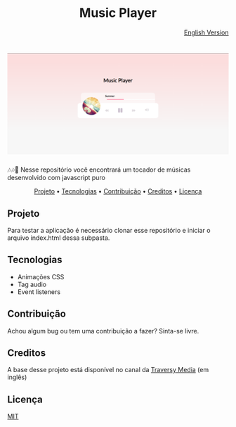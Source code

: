 <h1 align="center">Music Player</h1>
<div align="right">
    <a href="https://github.com/ItaloPussi/simpleProjectsJS/blob/master/musicPlayer/readme.md" />English Version</a>
</div>

<h1 align="center">
  <img alt="Page screenshot" title="Page screenshot" src="./home.png" />
</h1>

<p>🎶🎶🎵 Nesse repositório você encontrará um tocador de músicas desenvolvido com javascript puro</p>

<p align="center">
 <a href="#projeto">Projeto</a> •
 <a href="#tecnologias">Tecnologias</a> • 
 <a href="#contribuicao">Contribuição</a> • 
 <a href="#creditos">Creditos</a> • 
 <a href="#licenca">Licença</a>
</p>

<h2 id="projeto">Projeto</h2>

<p>Para testar a aplicação é necessário clonar esse repositório e iniciar o arquivo index.html dessa subpasta.</p>
 
<h2 id="tecnologias">Tecnologias</h2>

<ul>
  <li>Animações CSS</li>
  <li>Tag audio</li>
  <li>Event listeners</li>
</ul>

<h2 id="contribuicao">Contribuição</h2>
<p>Achou algum bug ou tem uma contribuição a fazer? Sinta-se livre.</p>

<h2 id="creditos">Creditos</h2>
<p>A base desse projeto está disponível no canal da <a href="https://www.youtube.com/watch?v=QTHRWGn_sJw" target="_blank">Traversy Media</a> (em inglês)</p>

<h2 id="licenca">Licença</h2>
<a href="https://choosealicense.com/licenses/mit/" target="_blank" />MIT</a>

